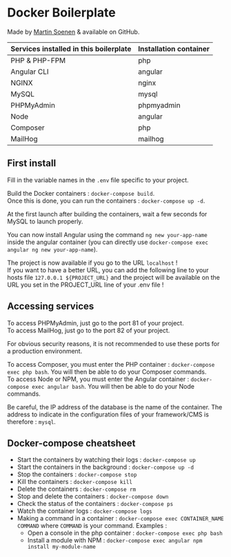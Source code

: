 # Docker Boilerplate

Made by [Martin Soenen](https://github.com/Pinou10001) & available on GitHub.

  | Services installed in this boilerplate | Installation container |
  |----------------------------------------|------------------------|
  | PHP & PHP-FPM                          | php                    |
  | Angular CLI                            | angular                |
  | NGINX                                  | nginx                  |
  | MySQL                                  | mysql                  |
  | PHPMyAdmin                             | phpmyadmin             |
  | Node                                   | angular                |
  | Composer                               | php                    |
  | MailHog                                | mailhog                |


## First install

Fill in the variable names in the `.env` file specific to your project.  

Build the Docker containers : `docker-compose build`.  
Once this is done, you can run the containers : `docker-compose up -d`.  

At the first launch after building the containers, wait a few seconds for MySQL to launch properly.  

You can now install Angular using the command ```ng new your-app-name``` inside the angular container (you can directly use ```docker-compose exec angular ng new your-app-name```).  

The project is now available if you go to the URL `localhost` !  
If you want to have a better URL, you can add the following line to your hosts file `127.0.0.1 ${PROJECT_URL}` and the project will be available on the URL you set in the PROJECT_URL line of your .env file !  


## Accessing services

To access PHPMyAdmin, just go to the port 81 of your project.  
To access MailHog, just go to the port 82 of your project.  

For obvious security reasons, it is not recommended to use these ports for a production environment.  

To access Composer, you must enter the PHP container : `docker-compose exec php bash`. You will then be able to do your Composer commands.  
To access Node or NPM, you must enter the Angular container : `docker-compose exec angular bash`. You will then be able to do your Node commands.  

Be careful, the IP address of the database is the name of the container. The address to indicate in the configuration files of your framework/CMS is therefore : `mysql`.  

## Docker-compose cheatsheet

  * Start the containers by watching their logs : `docker-compose up`
  * Start the containers in the background : `docker-compose up -d`
  * Stop the containers : `docker-compose stop`
  * Kill the containers : `docker-compose kill`
  * Delete the containers : `docker-compose rm`
  * Stop and delete the containers : `docker-compose down`
  * Check the status of the containers : `docker-compose ps`
  * Watch the container logs : `docker-compose logs`
  * Making a command in a container : `docker-compose exec CONTAINER_NAME COMMAND` where `COMMAND` is your command. Examples :  
    - Open a console in the php container : `docker-compose exec php bash`
    - Install a module with NPM : `docker-compose exec angular npm install my-module-name`
